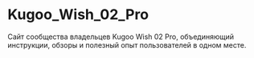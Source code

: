 # Kugoo_Wish_02_Pro
Сайт сообщества владельцев Kugoo Wish 02 Pro, объединяющий инструкции, обзоры и полезный опыт пользователей в одном месте.
